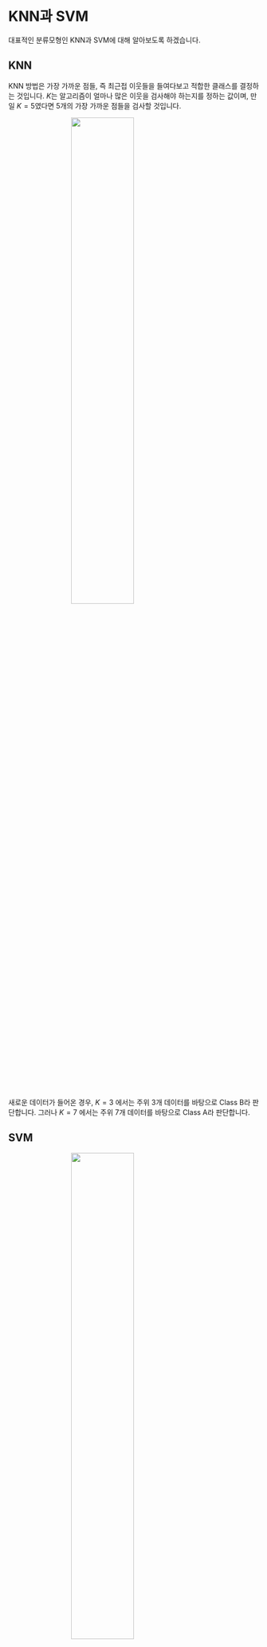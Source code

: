 
# KNN과 SVM

대표적인 분류모형인 KNN과 SVM에 대해 알아보도록 하겠습니다.

## KNN

KNN 방법은 가장 가까운 점들, 즉 최근접 이웃들을 들여다보고 적합한 클래스를 결정하는 것입니다. $K$는 알고리즘이 얼마나 많은 이웃을 검사해야 하는지를 정하는 값이며, 만일 $K=5$였다면 5개의 가장 가까운 점들을 검사할 것입니다.

<img src="images/knn.png" width="50%" style="display: block; margin: auto;" />

새로운 데이터가 들어온 경우, $K=3$ 에서는 주위 3개 데이터를 바탕으로 Class B라 판단합니다. 그러나 $K=7$ 에서는 주위 7개 데이터를 바탕으로 Class A라 판단합니다. 

## SVM

<img src="images/svm.png" width="50%" style="display: block; margin: auto;" />

SVM은 두 개의 데이터 그룹을 가장 잘 나누는 분류기를 찾는 방법입니다. 이 중 관찰값과 Margin이 만나는 부분을 Support Vector라 하며, 두 그룹 가운데의 음영부분(Margin)을 최대화 하는 선을 찾습니다. 일부 데이터의 경우 그룹을 완벽하게 분할할 수 없으므로 약간의 오류를 허용하며, wider margin과 lower total error penalty 간의 트레이드 오프를 최적화한 것을 Soft Margin Classification이라 합니다.

## 데이터 불러오기 및 편집

국립 당뇨, 소화기 및 신장병 연구소에서 수집한 데이터를 사용하며, 532개 관찰값과 8개의 입력 피처 그리고 출력은 Y/N 을 갖습니다. 우리가 할 일은 인구 집단에서 당뇨를 앓거나 당뇨 위험 인자를 갖고 있는 개인들의 자료를 검사하고 당뇨병을 예측하는 것입니다.

MASS 패키지의 `Pima.tr`과 `Pima.te` 데이터를 사용하도록 합니다.


```r
library(e1071) # SVM
library(MASS)

data(Pima.tr)
str(Pima.tr)
```

```
## 'data.frame':	200 obs. of  8 variables:
##  $ npreg: int  5 7 5 0 0 5 3 1 3 2 ...
##  $ glu  : int  86 195 77 165 107 97 83 193 142 128 ...
##  $ bp   : int  68 70 82 76 60 76 58 50 80 78 ...
##  $ skin : int  28 33 41 43 25 27 31 16 15 37 ...
##  $ bmi  : num  30.2 25.1 35.8 47.9 26.4 35.6 34.3 25.9 32.4 43.3 ...
##  $ ped  : num  0.364 0.163 0.156 0.259 0.133 ...
##  $ age  : int  24 55 35 26 23 52 25 24 63 31 ...
##  $ type : Factor w/ 2 levels "No","Yes": 1 2 1 1 1 2 1 1 1 2 ...
```

```r
data(Pima.te)
str(Pima.te)
```

```
## 'data.frame':	332 obs. of  8 variables:
##  $ npreg: int  6 1 1 3 2 5 0 1 3 9 ...
##  $ glu  : int  148 85 89 78 197 166 118 103 126 119 ...
##  $ bp   : int  72 66 66 50 70 72 84 30 88 80 ...
##  $ skin : int  35 29 23 32 45 19 47 38 41 35 ...
##  $ bmi  : num  33.6 26.6 28.1 31 30.5 25.8 45.8 43.3 39.3 29 ...
##  $ ped  : num  0.627 0.351 0.167 0.248 0.158 0.587 0.551 0.183 0.704 0.263 ...
##  $ age  : int  50 31 21 26 53 51 31 33 27 29 ...
##  $ type : Factor w/ 2 levels "No","Yes": 2 1 1 2 2 2 2 1 1 2 ...
```

```r
pima = rbind(Pima.tr, Pima.te)
```

각 피처는 다음과 같습니다.

- npreg: 임신 횟수
- glu: 구강 포도당 내성 검사에서 혈장 포도당 농도 (혈당값)
- bp: 확장기 혈압
- Skin: 삼두근 피하 지방 두께
- bmi: 체질량 지수
- ped: 당뇨 가족력 함수
- age: 연령
- type: 당뇨병 여부, Yes 또는 No

당뇨병 여부에 따라 피처들의 특성을 살펴보도록 합니다.


```r
library(ggplot2)
library(magrittr)
library(tidyr)

pima %>%
  gather(key, value, -type) %>%
  ggplot(aes(x = type, y = value)) +
  geom_boxplot() +
  facet_wrap( ~ key, scale = 'free')
```

<img src="05-KNN_SVM_files/figure-html/unnamed-chunk-5-1.png" width="50%" style="display: block; margin: auto;" />

모든 데이터의 스케일이 다르므로 표준화를 해주어야 합니다. 표준화 방법에는 크게 두가지 방법이 있습니다.

- 최소-최대 정규화(min-max normalization): $X_{normal} = \frac{X - min(x)}{max(x) - min(x)}$

- z-점수 표준화(z-score standardization): $Z = \frac{X - \mu}{\sigma} = \frac{X - Mean(x)}{StdDev(x)}$

이 중 `scale()` 함수를 이용하여 z-점수 표준화를 해주도록 합니다.



```r
library(dplyr)

pima.scale = pima %>% 
  select(-8) %>%
  scale() %>%
  data.frame() %>%
  mutate(type = pima$type)

head(pima.scale)
```

```
##     npreg     glu      bp    skin     bmi     ped     age type
## 1  0.4478 -1.1300 -0.2848 -0.1123 -0.3910 -0.4033 -0.7076   No
## 2  1.0516  2.3862 -0.1223  0.3628 -1.1321 -0.9867  2.1730  Yes
## 3  0.4478 -1.4204  0.8525  1.1229  0.4229 -1.0070  0.3146   No
## 4 -1.0619  1.4184  0.3651  1.3130  2.1813 -0.7081 -0.5217   No
## 5 -1.0619 -0.4526 -0.9346 -0.3974 -0.9432 -1.0738 -0.8005   No
## 6  0.4478 -0.7752  0.3651 -0.2074  0.3938 -0.3627  1.8943  Yes
```

표준화된 데이터로 다시 그림을 나타내도록 합니다.


```r
pima.scale %>%
  gather(key, value, -type) %>%
  ggplot(aes(x = type, y = value)) +
  geom_boxplot() +
  facet_wrap( ~ key, scale = 'free')
```

<img src="05-KNN_SVM_files/figure-html/unnamed-chunk-7-1.png" width="50%" style="display: block; margin: auto;" />

다음으로 각 피처 간 상관관계를 살펴보도록 합니다.


```r
library(corrplot)

pima.scale %>%
  dplyr::select(-type ) %>%
  cor() %>%
  corrplot.mixed()
```

<img src="05-KNN_SVM_files/figure-html/unnamed-chunk-8-1.png" width="50%" style="display: block; margin: auto;" />

npreg와 age, skin과 bmi는 상관관계가 높은 편이지만, 제대로 훈련되고 하이퍼 파라미터가 제대로 조정되었을 경우 이런 다중 공선성은 대체로 분류 방법에서는 문제가 되지 않습니다. 트레이딩 셋과 테스트 셋으로 데이터를 나누기 전에 라벨 피처의 비율을 점검하도록 합니다.


```r
prop.table(table(pima.scale$type))
```

```
## 
##     No    Yes 
## 0.6673 0.3327
```

No와 Yes의 비중이 대략 7:3 이므로 트레이딩 세트와 테스트 세트를 70/30 비율로 가르도록 합니다.


```r
set.seed(502)
ind = sample(2, nrow(pima.scale), replace = TRUE, prob = c(0.7, 0.3))
train = pima.scale[ind == 1, ]
test = pima.scale[ind == 2, ]

str(train)
```

```
## 'data.frame':	385 obs. of  8 variables:
##  $ npreg: num  0.448 0.448 -0.156 -0.76 -0.156 ...
##  $ glu  : num  -1.42 -0.775 -1.227 2.322 0.676 ...
##  $ bp   : num  0.852 0.365 -1.097 -1.747 0.69 ...
##  $ skin : num  1.123 -0.207 0.173 -1.253 -1.348 ...
##  $ bmi  : num  0.4229 0.3938 0.2049 -1.0159 -0.0712 ...
##  $ ped  : num  -1.007 -0.363 -0.485 0.441 -0.879 ...
##  $ age  : num  0.315 1.894 -0.615 -0.708 2.916 ...
##  $ type : Factor w/ 2 levels "No","Yes": 1 2 1 1 1 2 2 1 1 1 ...
```

```r
str(test)
```

```
## 'data.frame':	147 obs. of  8 variables:
##  $ npreg: num  0.448 1.052 -1.062 -1.062 -0.458 ...
##  $ glu  : num  -1.13 2.386 1.418 -0.453 0.225 ...
##  $ bp   : num  -0.285 -0.122 0.365 -0.935 0.528 ...
##  $ skin : num  -0.112 0.363 1.313 -0.397 0.743 ...
##  $ bmi  : num  -0.391 -1.132 2.181 -0.943 1.513 ...
##  $ ped  : num  -0.403 -0.987 -0.708 -1.074 2.093 ...
##  $ age  : num  -0.7076 2.173 -0.5217 -0.8005 -0.0571 ...
##  $ type : Factor w/ 2 levels "No","Yes": 1 2 1 1 2 1 2 1 1 1 ...
```


데이터 점들의 거리 또는 근접 정도를 계산할때는 디폴트로 유클리디안 거리를 사용합니다.  이는 단순히 두 점 A와 B 사이의 직선 거리를 나타냅니다.

$$Euclidean\ Distance(A, B) = \sqrt{\sum_{i=1}^{n}(p_i - q_i)^2}$$

이는 피처를 측정할 때 사용한 스케일에 매우 종속적이므로 **스케일을 표준화하는 일은 매우 중요합니다.**

### KNN

KNN 기법을 사용할 때는 가장 적절한 파라미터(K)를 선택하는 일이 매우 중요합니다. K를 구하기 위해 caret 패키지를 이용하며, 실험을 위해 K의 입력값을 위한 격자망을 2부터 20까지 1씩 증가하도록 만듭니다. `expand.grid()` 함수와 `seq()` 함수를 이용하면 쉽게 만들 수 있습니다.


```r
grid1 = expand.grid(.k = seq(2, 20, by = 1))
```

K를 선택하기 위해 caret 패키지의 `trainControl()` 함수에 교차 검증법을 이용해 control 이라는 오브젝트를 만든다.


```r
library(caret)

control = trainControl(method = 'cv')
```

caret 패키지의 `train()` 함수를 이용해 최적의 K 값을 구하는 오브젝트를 생성한다.


```r
knn.train = train(type ~ ., data = train,
                  method = 'knn', 
                  trControl = control,
                  tuneGrid = grid1)

print(knn.train)
```

```
## k-Nearest Neighbors 
## 
## 385 samples
##   7 predictor
##   2 classes: 'No', 'Yes' 
## 
## No pre-processing
## Resampling: Cross-Validated (10 fold) 
## Summary of sample sizes: 345, 347, 347, 347, 347, 346, ... 
## Resampling results across tuning parameters:
## 
##   k   Accuracy  Kappa 
##    2  0.7357    0.3684
##    3  0.7692    0.4352
##    4  0.7510    0.3987
##    5  0.7615    0.4066
##    6  0.7614    0.4140
##    7  0.7589    0.4042
##    8  0.7693    0.4277
##    9  0.7745    0.4372
##   10  0.7720    0.4360
##   11  0.7667    0.4194
##   12  0.7799    0.4478
##   13  0.7691    0.4133
##   14  0.7847    0.4587
##   15  0.7848    0.4555
##   16  0.7797    0.4391
##   17  0.7795    0.4416
##   18  0.7692    0.4105
##   19  0.7746    0.4255
##   20  0.7615    0.3998
## 
## Accuracy was used to select the optimal model using the largest value.
## The final value used for the model was k = 15.
```

위의 오브젝트를 호출하면 최적의 K가 출력됩니다. 최적의 K는 15이며, 이 때 정확도는 0.7795 입니다.

이제 위 모형을 class 패키지의 `knn()` 함수를 활용하여 테스트 데이터에 적용합니다. 해당 함수는 `knn(train, test, cl(training set), k)` 형태로 입력합니다.


```r
library(class)

knn.test = knn(train[, -8], test[, -8], train[, 8], k = 15)
print(knn.test)
```

```
##   [1] No  Yes No  No  No  Yes Yes No  No  No  Yes No  No  Yes No  No  Yes No 
##  [19] No  Yes No  No  No  No  Yes No  No  No  No  Yes No  No  No  Yes No  Yes
##  [37] No  No  No  No  No  No  Yes Yes Yes No  No  No  No  No  No  No  No  No 
##  [55] Yes Yes No  No  Yes No  Yes Yes Yes No  No  No  No  No  No  No  No  No 
##  [73] No  No  Yes No  Yes No  No  Yes Yes No  No  No  Yes No  No  No  No  No 
##  [91] No  No  No  Yes Yes No  No  No  No  No  No  No  No  No  No  No  No  No 
## [109] No  Yes Yes Yes No  Yes No  No  Yes No  Yes No  Yes No  Yes No  Yes Yes
## [127] No  No  Yes No  Yes No  No  No  No  No  No  Yes No  No  No  Yes No  Yes
## [145] Yes No  Yes
## Levels: No Yes
```

```r
caret::confusionMatrix(knn.test, test$type)
```

```
## Confusion Matrix and Statistics
## 
##           Reference
## Prediction No Yes
##        No  76  27
##        Yes 17  27
##                                        
##                Accuracy : 0.701        
##                  95% CI : (0.62, 0.773)
##     No Information Rate : 0.633        
##     P-Value [Acc > NIR] : 0.0505       
##                                        
##                   Kappa : 0.33         
##                                        
##  Mcnemar's Test P-Value : 0.1748       
##                                        
##             Sensitivity : 0.817        
##             Specificity : 0.500        
##          Pos Pred Value : 0.738        
##          Neg Pred Value : 0.614        
##              Prevalence : 0.633        
##          Detection Rate : 0.517        
##    Detection Prevalence : 0.701        
##       Balanced Accuracy : 0.659        
##                                        
##        'Positive' Class : No           
## 
```

정확도가 0.7007로써, 기존 트레이닝 셋의 정확도인 0.7795에 비해 다소 감소하였습니다.

### SVM

SVM 모형화를 위해서는 e1071 패키지의 `tune.svm()` 함수를 이용하도록 합니다.


```r
library(e1071)
set.seed(123)

linear.tune = tune.svm(type ~ ., data = train,
                       kernel = 'linear',
                       cost = c(0.001, 0.01, 01, 1, 5, 10))

summary(linear.tune)
```

```
## 
## Parameter tuning of 'svm':
## 
## - sampling method: 10-fold cross validation 
## 
## - best parameters:
##  cost
##  0.01
## 
## - best performance: 0.2 
## 
## - Detailed performance results:
##     cost  error dispersion
## 1  0.001 0.3192    0.04699
## 2  0.010 0.2000    0.04579
## 3  1.000 0.2076    0.06253
## 4  1.000 0.2076    0.06253
## 5  5.000 0.2103    0.06322
## 6 10.000 0.2103    0.06322
```

cost는 데이터를 잘못 분류하는 선을 긋게 될 경우 얼마만큼의 비용을 지불할 것인지를 지정합니다. SVM은 1) 데이터를 한 가운데로 얼마나 잘 나누는지와 2) 잘못 구분한 점으로 인한 비용의 합을 최소화하는 선을 찾습니다. 결과적으로 SVM은 cost를 사용해 과적합 정도를 조절하게 됩니다.

위 예제에서 최적의 cost 함수는 0.01로 나타났고, 분류 오류 비율은 대략 20% 정도입니다. 


```r
best.linear = linear.tune$best.model
tune.test = predict(best.linear, newdata = test)

caret::confusionMatrix(tune.test, test$type)
```

```
## Confusion Matrix and Statistics
## 
##           Reference
## Prediction No Yes
##        No  82  24
##        Yes 11  30
##                                         
##                Accuracy : 0.762         
##                  95% CI : (0.685, 0.828)
##     No Information Rate : 0.633         
##     P-Value [Acc > NIR] : 0.000562      
##                                         
##                   Kappa : 0.461         
##                                         
##  Mcnemar's Test P-Value : 0.042522      
##                                         
##             Sensitivity : 0.882         
##             Specificity : 0.556         
##          Pos Pred Value : 0.774         
##          Neg Pred Value : 0.732         
##              Prevalence : 0.633         
##          Detection Rate : 0.558         
##    Detection Prevalence : 0.721         
##       Balanced Accuracy : 0.719         
##                                         
##        'Positive' Class : No            
## 
```

테스트 셋을 대상으로 정확도가 0.7619로써 knn 대비 약간 높은 정확도를 보입니다.

